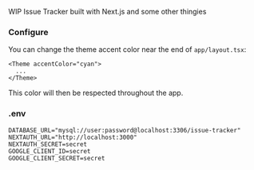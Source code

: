 WIP Issue Tracker built with Next.js and some other thingies

### Configure
You can change the theme accent color near the end of `app/layout.tsx`:
```tsx
<Theme accentColor="cyan">
  ...
</Theme>
```
This color will then be respected throughout the app.

### .env
```env
DATABASE_URL="mysql://user:password@localhost:3306/issue-tracker"
NEXTAUTH_URL="http://localhost:3000"
NEXTAUTH_SECRET=secret
GOOGLE_CLIENT_ID=secret
GOOGLE_CLIENT_SECRET=secret
```